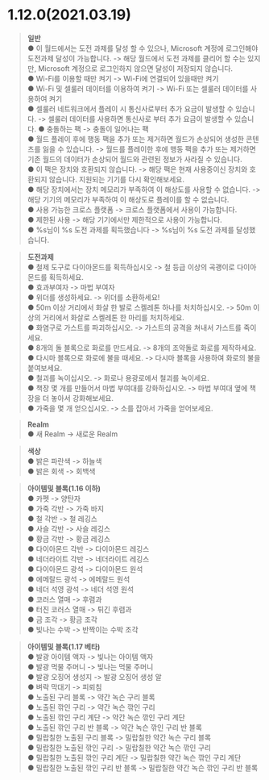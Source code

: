 # 1.12.0(2021.03.19)  
 > **일반**  
  ● 이 월드에서는 도전 과제를 달성 할 수 있으나, Microsoft 계정에 로그인해야 도전과제 달성이 가능합니다. -> 해당 월드에서 도전 과제를 클리어 할 수는 있지만, Microsoft 계정으로 로그인하지 않으면 달성이 저장되지 않습니다.  
  ● Wi-Fi를 이용할 때만 켜기 -> Wi-Fi에 연결되어 있을때만 켜기  
  ● Wi-Fi 및 셀룰러 데이터를 이용하여 켜기 -> Wi-Fi 또는 셀룰러 데이터를 사용하여 켜기  
  ● 셀룰러 네트워크에서 플레이 시 통신사로부터 추가 요금이 발생할 수 있습니다. -> 셀룰러 데이터를 사용하면 통신사로 부터 추가 요금이 발생할 수 있습니다. 
  ● 충돌하는 팩 -> 충돌이 일어나는 팩   
  ● 월드 플레이 후에 행동 팩을 추가 또는 제거하면 월드가 손상되어 생성한 콘텐츠를 잃을 수 있습니다. -> 월드를 플레이한 후에 행동 팩을 추가 또는 제거하면 기존 월드의 데이터가 손상되어 월드와 관련된 정보가 사라질 수 있습니다.   
  ● 이 팩은 장치와 호환되지 않습니다. -> 해당 팩은 현재 사용중이신 장치와 호환되지 않습니다. 지원되는 기기를 다시 확인해보세요.   
  ● 해당 장치에서는 장치 메모리가 부족하여 이 해상도를 사용할 수 없습니다. -> 해당 기기의 메모리가 부족하여 이 해상도로 플레이를 할 수 없습니다.   
  ● 사용 가능한 크로스 플랫폼 -> 크로스 플랫폼에서 사용이 가능합니다.   
  ● 제한된 사용 -> 해당 기기에서만 제한적으로 사용이 가능합니다.   
  ● %s님이 %s 도전 과제를 획득했습니다 -> %s님이 %s 도전 과제를 달성했습니다.   
  
 > **도전과제**  
  ● 철제 도구로 다이아몬드를 획득하십시오 -> 철 등급 이상의 곡괭이로 다이아몬드를 획득하세요.  
  ● 효과부여자 -> 마법 부여자  
  ● 위더를 생성하세요. -> 위더를 소환하세요!  
  ● 50m 이상 거리에서 화살 한 발로 스켈레톤 하나를 처치하십시오. -> 50m 이상의 거리에서 화살로 스켈레톤 한 마리를 처치하세요.   
  ● 화염구로 가스트를 파괴하십시오. -> 가스트의 공격을 쳐내서 가스트를 죽이세요.   
  ● 8개의 돌 블록으로 화로를 만드세요. -> 8개의 조약돌로 화로를 제작하세요.   
  ● 다시마 블록으로 화로에 불을 때세요. -> 다시마 블록을 사용하여 화로의 불을 붙여보세요.   
  ● 철괴를 녹이십시오. -> 화로나 용광로에서 철괴를 녹이세요.   
  ● 책장 몇 개를 만들어서 마법 부여대를 강화하십시오. -> 마법 부여대 옆에 책장을 더 놓아서 강화해보세요.  
  ● 가죽을 몇 개 얻으십시오. -> 소를 잡아서 가죽을 얻어보세요.  
  
 > **Realm**  
  ● 새 Realm -> 새로운 Realm  
  
 > **색상**  
  ● 밝은 파란색 -> 하늘색  
  ● 밝은 회색 -> 회백색  
  
 > **아이템및 블록(1.16 이하)**  
  ● 카펫 -> 양탄자  
  ● 가죽 각반 -> 가죽 바지  
  ● 철 각반 -> 철 레깅스  
  ● 사슬 각반 -> 사슬 레깅스  
  ● 황금 각반 -> 황금 레깅스  
  ● 다이아몬드 각반 -> 다이아몬드 레깅스  
  ● 네더라이트 각반 -> 네더라이트 레깅스  
  ● 다이아몬드 광석 -> 다이아몬드 원석  
  ● 에메랄드 광석 -> 에메랄드 원석  
  ● 네더 석영 광석 -> 네더 석영 원석  
  ● 코러스 열매 -> 후렴과  
  ● 터진 코러스 열매 -> 튀긴 후렴과  
  ● 금 조각 -> 황금 조각  
  ● 빛나는 수박 -> 반짝이는 수박 조각  
  
 > **아이템및 블록(1.17 베타)**  
  ● 발광 아이템 액자 -> 빛나는 아이템 액자  
  ● 발광 먹물 주머니 -> 빛나는 먹물 주머니  
  ● 발광 오징어 생성지 -> 발광 오징어 생성 알  
  ● 벼락 막대기 -> 피뢰침  
  ● 노출된 구리 블록 -> 약간 녹슨 구리 블록  
  ● 노출된 깎인 구리 -> 약간 녹슨 깎인 구리  
  ● 노출된 깎인 구리 계단 -> 약간 녹슨 깎인 구리 계단  
  ● 노출된 깎인 구리 반 블록 -> 약간 녹슨 깎인 구리 반 블록  
  ● 밀랍칠한 노출된 구리 블록 -> 밀랍칠한 약간 녹슨 구리 블록  
  ● 밀랍칠한 노출된 깎인 구리 -> 밀랍칠한 약간 녹슨 깎인 구리  
  ● 밀랍칠한 노출된 깎인 구리 계단 -> 밀랍칠한 약간 녹슨 깎인 구리 계단  
  ● 밀랍칠한 노출된 깎인 구리 반 블록 -> 밀랍칠한 약간 녹슨 깎인 구리 반 블록  